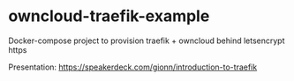 # owncloud-traefik-example

Docker-compose project to provision traefik + owncloud behind letsencrypt https

Presentation: https://speakerdeck.com/gionn/introduction-to-traefik
